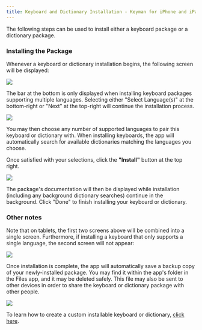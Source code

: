 ```yaml
---
title: Keyboard and Dictionary Installation - Keyman for iPhone and iPad Help
---
```


The following steps can be used to install either a keyboard package or a dictionary package.

### Installing the Package

Whenever a keyboard or dictionary installation begins, the following screen will be displayed:

![](../ios_images/package-install-1.png)

The bar at the bottom is only displayed when installing keyboard packages supporting multiple languages.  Selecting either "Select Language(s)" at the bottom-right or "Next" at the top-right
will continue the installation process.

![](../ios_images/package-install-2.png)

You may then choose any number of supported languages to pair this keyboard or dictionary with.  When installing keyboards, the app will automatically search for available dictionaries matching the languages you choose.

Once satisfied with your selections, click the **"Install"** button at the top right.

![](../ios_images/package-install-3.png)

The package's documentation will then be displayed while installation (including any background dictionary searches) continue in the background.  Click "Done" to finish installing your keyboard or dictionary.

### Other notes

Note that on tablets, the first two screens above will be combined into a single screen.  Furthermore, if installing a keyboard that only supports a single language, the second screen will not appear:

![](../ios_images/package-install-4.png)

Once installation is complete, the app will automatically save a backup copy of your newly-installed package.  You may find it within the app's folder in the Files app, and it may be deleted safely.  This file may also be sent to other devices in order to share the keyboard or dictionary package with other people.

![](../ios_images/package-install-5.png)

To learn how to create a custom installable keyboard or dictionary, [click here](http://help.keyman.com/developer/current-version/guides/distribute/).
